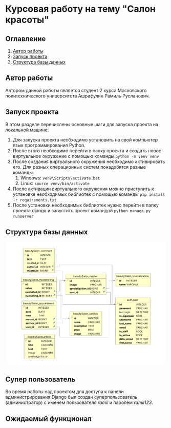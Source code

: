 # Курсовая работу на тему "Салон красоты"
## Оглавление
1. [Автор работы](#Автор-работы)
2. [Запуск проекта](#Запуск-проекта)
3. [Структура базы данных](#Структура-базы-данных)
## Автор работы
Автором данной работы является студент 2 курса Московского политехнического университета Ашрафулин Рамиль Русланович.
## Запуск проекта
В этом разделе перечислены основные шаги для запуска проекта на локальной машине:
1. Для запуска проекта необходимо установить на свой компьютер язык программирования Python.
2. После этого необходимо перейти в папку проекта и создать новое виртуальное окружение с помощью команды `python -m venv venv`
3. После создания виртуального окружения необходимо активировать его. Для разных операционных систем понадобятся разные команды:
	1. Windows: `venv\Scripts\activate.bat`
	2. Linux: `source venv/bin/activate`
4. После активации виртуального окружения можно приступить к установке необходимых библиотек с помощью команды `pip install -r requirements.txt`
5. После установки необходимых библиотек нужно перейти в папку проекта django и запустить проект командой `python manage.py runserver`
## Структура базы данных
![Структура БД](<src/images/Структура БД.png>)
## Супер пользователь
Во время работы над проектом для доступа к панели администрирования Django был создан суперпользователь (администратор) с именем пользователя *ramil* и паролем *ramil123*.

## Ожидаемый функционал
